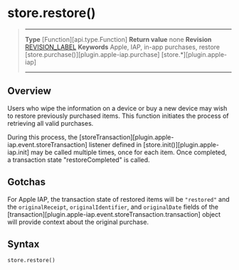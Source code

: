 
# store.restore()

> --------------------- ------------------------------------------------------------------------------------------
> __Type__              [Function][api.type.Function]
> __Return value__      none
> __Revision__          [REVISION_LABEL](REVISION_URL)
> __Keywords__          Apple, IAP, in-app purchases, restore
>						[store.purchase()][plugin.apple-iap.purchase]
>						[store.*][plugin.apple-iap]
> --------------------- ------------------------------------------------------------------------------------------


## Overview

Users who wipe the information on a device or buy a new device may wish to restore previously purchased items. This function initiates the process of retrieving all valid purchases.

During this process, the [storeTransaction][plugin.apple-iap.event.storeTransaction] listener defined in [store.init()][plugin.apple-iap.init] may be called multiple times, once for each item. Once completed, a transaction state "restoreCompleted" is called.


## Gotchas

For Apple IAP, the transaction state of restored items will be `"restored"` and the `originalReceipt`, `originalIdentifier`, and `originalDate` fields of the [transaction][plugin.apple-iap.event.storeTransaction.transaction] object will provide context about the original purchase.


## Syntax

	store.restore()
